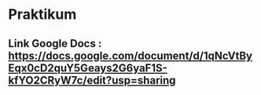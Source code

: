 # Praktikum

## Link Google Docs : https://docs.google.com/document/d/1qNcVtByEqx0cD2quY5Geays2G6yaF1S-kfYO2CRyW7c/edit?usp=sharing